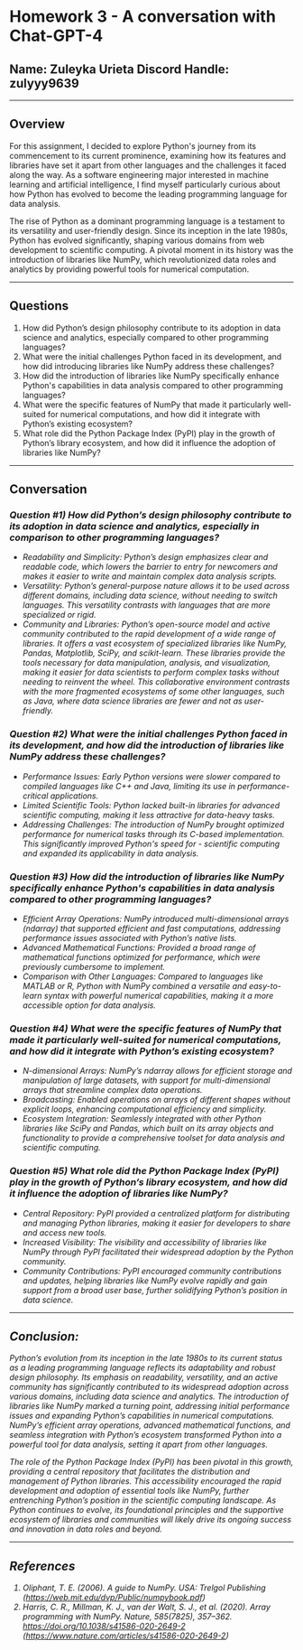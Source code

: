 # Homework 3 - A conversation with Chat-GPT-4
Name: Zuleyka Urieta 
Discord Handle: zulyyy9639
--- 
*** 
## Overview

For this assignment, I decided to explore Python's journey from its commencement to its current prominence, examining how its features and libraries have set it apart from other languages and the challenges it faced along the way. As a software engineering major interested in machine learning and artificial intelligence, I find myself particularly curious about how Python has evolved to become the leading programming language for data analysis.

The rise of Python as a dominant programming language is a testament to its versatility and user-friendly design. Since its inception in the late 1980s, Python has evolved significantly, shaping various domains from web development to scientific computing. A pivotal moment in its history was the introduction of libraries like NumPy, which revolutionized data roles and analytics by providing powerful tools for numerical computation. 

***
## Questions

1) How did Python’s design philosophy contribute to its adoption in data science and analytics, especially compared to other programming languages? <br>
2) What were the initial challenges Python faced in its development, and how did introducing libraries like NumPy address these challenges? <br>
3) How did the introduction of libraries like NumPy specifically enhance Python's capabilities in data analysis compared to other programming languages? <br>
4) What were the specific features of NumPy that made it particularly well-suited for numerical computations, and how did it integrate with Python’s existing ecosystem? <br>
5) What role did the Python Package Index (PyPI) play in the growth of Python’s library ecosystem, and how did it influence the adoption of libraries like NumPy? <br>

***
## Conversation 
### <em> Question #1) How did Python’s design philosophy contribute to its adoption in data science and analytics, especially in comparison to other programming languages?
- Readability and Simplicity: Python’s design emphasizes clear and readable code, which lowers the barrier to entry for newcomers and makes it easier to write and maintain complex data analysis scripts. 
- Versatility: Python’s general-purpose nature allows it to be used across different domains, including data science, without needing to switch languages. This versatility contrasts with languages that are more specialized or rigid.
- Community and Libraries: Python’s open-source model and active community contributed to the rapid development of a wide range of libraries. It offers a vast ecosystem of specialized libraries like NumPy, Pandas, Matplotlib, SciPy, and scikit-learn. These libraries provide the tools necessary for data manipulation, analysis, and visualization, making it easier for data scientists to perform complex tasks without needing to reinvent the wheel. This collaborative environment contrasts with the more fragmented ecosystems of some other languages, such as Java, where data science libraries are fewer and not as user-friendly.

### <em> Question #2) What were the initial challenges Python faced in its development, and how did the introduction of libraries like NumPy address these challenges? </em>
- Performance Issues: Early Python versions were slower compared to compiled languages like C++ and Java, limiting its use in performance-critical applications.
- Limited Scientific Tools: Python lacked built-in libraries for advanced scientific computing, making it less attractive for data-heavy tasks.
- Addressing Challenges: The introduction of NumPy brought optimized performance for numerical tasks through its C-based implementation. This significantly improved Python's speed for - scientific computing and expanded its applicability in data analysis.

### <em> Question #3) How did the introduction of libraries like NumPy specifically enhance Python's capabilities in data analysis compared to other programming languages? </em>
- Efficient Array Operations: NumPy introduced multi-dimensional arrays (ndarray) that supported efficient and fast computations, addressing performance issues associated with Python’s native lists. 
- Advanced Mathematical Functions: Provided a broad range of mathematical functions optimized for performance, which were previously cumbersome to implement.
- Comparison with Other Languages: Compared to languages like MATLAB or R, Python with NumPy combined a versatile and easy-to-learn syntax with powerful numerical capabilities, making it a more accessible option for data analysis.

### <em> Question #4) What were the specific features of NumPy that made it particularly well-suited for numerical computations, and how did it integrate with Python’s existing ecosystem? </em>
- N-dimensional Arrays: NumPy’s ndarray allows for efficient storage and manipulation of large datasets, with support for multi-dimensional arrays that streamline complex data operations.
- Broadcasting: Enabled operations on arrays of different shapes without explicit loops, enhancing computational efficiency and simplicity.
- Ecosystem Integration: Seamlessly integrated with other Python libraries like SciPy and Pandas, which built on its array objects and functionality to provide a comprehensive toolset for data analysis and scientific computing.

### <em> Question #5) What role did the Python Package Index (PyPI) play in the growth of Python’s library ecosystem, and how did it influence the adoption of libraries like NumPy? </em>
- Central Repository: PyPI provided a centralized platform for distributing and managing Python libraries, making it easier for developers to share and access new tools.
- Increased Visibility: The visibility and accessibility of libraries like NumPy through PyPI facilitated their widespread adoption by the Python community.
-  Community Contributions: PyPI encouraged community contributions and updates, helping libraries like NumPy evolve rapidly and gain support from a broad user base, further solidifying Python’s position in data science.
***

## Conclusion:
Python’s evolution from its inception in the late 1980s to its current status as a leading programming language reflects its adaptability and robust design philosophy. Its emphasis on readability, versatility, and an active community has significantly contributed to its widespread adoption across various domains, including data science and analytics. The introduction of libraries like NumPy marked a turning point, addressing initial performance issues and expanding Python’s capabilities in numerical computations. NumPy’s efficient array operations, advanced mathematical functions, and seamless integration with Python’s ecosystem transformed Python into a powerful tool for data analysis, setting it apart from other languages.

The role of the Python Package Index (PyPI) has been pivotal in this growth, providing a central repository that facilitates the distribution and management of Python libraries. This accessibility encouraged the rapid development and adoption of essential tools like NumPy, further entrenching Python’s position in the scientific computing landscape. As Python continues to evolve, its foundational principles and the supportive ecosystem of libraries and communities will likely drive its ongoing success and innovation in data roles and beyond.

***

## References
1. Oliphant, T. E. (2006). A guide to NumPy. USA: Trelgol Publishing (https://web.mit.edu/dvp/Public/numpybook.pdf)
3. Harris, C. R., Millman, K. J., van der Walt, S. J., et al. (2020). Array programming with NumPy. Nature, 585(7825), 357–362. https://doi.org/10.1038/s41586-020-2649-2 (https://www.nature.com/articles/s41586-020-2649-2)
